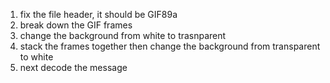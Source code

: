 1. fix the file header, it should be GIF89a
2. break down the GIF frames
3. change the background from white to trasnparent
4. stack the frames together then change the background from transparent to white
5. next decode the message
